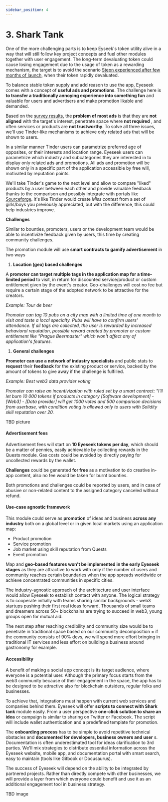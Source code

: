 ```yaml
---
sidebar_position: 4
---
```


# 3. Shark Tank

One of the more challenging parts is to keep Eyseek's token utility alive in a way that will still follow key project concepts and fuel other modules together with user engagement. The long-term devaluating token could cause losing engagement due to the usage of token as a rewarding mechanism, the target is to avoid the scenario [Stepn experienced after few months of launch](https://nftnewstoday.com/2022/06/08/stepn-crashes-to-insane-levels-top-web3-project-dead), when their token rapidly devaluated.

To balance stable token supply and add reason to use the app, Eyeseek comes with a concept of **useful ads and promotions**. The challenge here is **to transfer a traditionally annoying experience into something fun** and valuable for users and advertisers and make promotion likable and demanded.

Based on the [survey results](https://www.surveymonkey.com/curiosity/74-of-people-are-tired-of-social-media-ads-but-theyre-effective), the **problem of most ads** is that they are **not aligned** with the target's interest, penetrate space where **not required** , and often services or products are **not trustworthy**. To solve all three issues, we'll use Tinder-like mechanisms to achieve only related ads that will be shown to users.

In a similar manner Tinder users can parametrize preferred age of opposites, or their interests and location range. Eyeseek users can parametrize which industry and subcategories they are interested in to display only related ads and promotions. All ads and promotion will be shown only in a specific part of the application accessible by free will, motivated by reputation points.

We'll take Tinder's game to the next level and allow to compare "liked" products by a user between each other and provide valuable feedback thanks to the comparison and possibly integrate with portals like [Sourceforge](https://sourceforge.net/software/product). It's like Tinder would create _Miss contest_ from a set of girls/boys you previously appreciated, but with the difference, this could help industries improve.

**Challenges**

Similar to bounties, promoters, users or the development team would be able to incentivize feedback given by users, this time by creating community challenges.

The promotion module will use **smart contracts to gamify advertisement** in two ways

1. **Location (geo) based challenges**

A **promoter can target multiple tags in the application map for a time-limited period** to visit, in return for discounted service/product or custom entitlement given by the event's creator. Geo-challenges will cost no fee but require a certain stage of the adopted network to be attractive for the creators.

_Example: Tour de beer_

_Promoter can tag 10 pubs on a city map with a limited time of one month to visit and taste a local specialty. Pubs will have to confirm users' attendance. If all tags are collected, the user is rewarded by increased behavioral reputation, possible reward created by promoter or custom entitlement like "Prague Beermaster" which won't affect any of application's features._

1. **General challenges**

**Promoter can use a network of industry specialists** and public stats to **request** their **feedback** for the existing product or service, backed by the amount of tokens to give away if the challenge is fulfilled.

_Example: Best web3 data provider voting_

_Promoter can raise an incentivization with ruled set by a smart contract: "I'll let burn 10 000 tokens if products in category [Software development] - [Web3] - [Data provider] will get 1000 votes and 500 comparison decisions from userbase, with condition voting is allowed only to users with Solidity skill reputation over 20._

TBD picture

####


#### Advertisement fees

Advertisement fees will start on **10 Eyeseek tokens per day,** which should be a matter of pennies, easily achievable by collecting rewards in the Quests module. Gas costs could be avoided by directly paying for uncollected rewards by the wallet.

**Challenges** could be generated **for free** as a motivation to do creative in-app content, also no fee would be taken for burnt bounties.

Both promotions and challenges could be reported by users, and in case of abusive or non-related content to the assigned category canceled without refund.

#### Use-case agnostic framework

This module could serve as **promotion** of ideas and business **across any industry** both on a global level or in given local markets using an application map:

- Product promotion
- Service promotion
- Job market using skill reputation from Quests
- Event promotion

Map and **geo-based features won't be implemented in the early Eyeseek stages** as they are attractive to work with only if the number of users and community reaches certain boundaries when the app spreads worldwide or achieve concentrated communities in specific cities.

The industry-agnostic approach of the architecture and user interface would allow Eyeseek to establish contact with anyone. The logical strategy is to cooperate initially with teams sharing similar backgrounds - web3 startups pushing their first real ideas forward. Thousands of small teams and dreamers across 50+ blockchains are trying to succeed in web3, young groups open for mutual aid.

The next step after reaching credibility and community size would be to penetrate in traditional space based on our community decomposition = if the community consists of 90% devs, we will spend more effort bringing in traditional IT services and less effort on building a business around gastronomy for example.

#### Accessibility

A benefit of making a social app concept is its target audience, where everyone is a potential user. Although the primary focus starts from the web3 community because of their engagement in the space, the app has to be designed to be attractive also for blockchain outsiders, regular folks and businesses.

To achieve that, integrations must happen with current web services and companies behind them. Eyeseek will offer **scripts to connect with Shark tank** module easily. From a user perspective **one-click solution to share an idea** or campaign is similar to sharing on Twitter or Facebook. The script will include wallet authentication and a predefined template for promotion.

The **onboarding process** has to be simple to avoid repetitive technical obstacles and **documented for developers, business owners and user** s. Documentation is often underestimated tool for ideas clarification to 3rd parties. We'll mix strategies to distribute essential information across the Eyeseek website, mobile app, and documentation portal with smart search, easy to maintain (tools like Gitbook or Docusaurus).

The success of Eyeseek will depend on the ability to be integrated by partnered projects. Rather than directly compete with other businesses, we will provide a layer from which everyone could benefit and use it as an additional engagement tool in business strategy.

TBD image